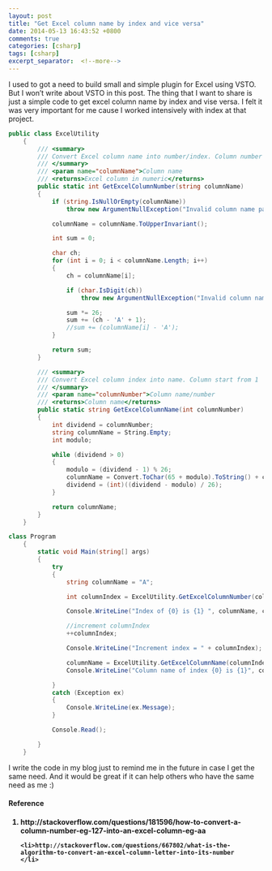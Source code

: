 ```yaml
---
layout: post
title: "Get Excel column name by index and vice versa"
date: 2014-05-13 16:43:52 +0800
comments: true
categories: [csharp]
tags: [csharp]
excerpt_separator:  <!--more-->
---
```

I used to got a need to build small and simple plugin for Excel using VSTO. But I won’t write about VSTO in this post. The thing that I want to share is just a simple code to get excel column name by index and vise versa. I felt it was very important for me cause I worked intensively with index at that project.

``` c#
public class ExcelUtility
    {
        /// <summary>
        /// Convert Excel column name into number/index. Column number start from 1. A equal to 1
        /// </summary>
        /// <param name="columnName">Column name
        /// <returns>Excel column in numeric</returns>
        public static int GetExcelColumnNumber(string columnName)
        {
            if (string.IsNullOrEmpty(columnName))
                throw new ArgumentNullException("Invalid column name parameter");

            columnName = columnName.ToUpperInvariant();

            int sum = 0;

            char ch;
            for (int i = 0; i < columnName.Length; i++)
            {
                ch = columnName[i];

                if (char.IsDigit(ch))
                    throw new ArgumentNullException("Invalid column name parameter on character " + ch);

                sum *= 26;
                sum += (ch - 'A' + 1);
                //sum += (columnName[i] - 'A');
            }

            return sum;
        }

        /// <summary>
        /// Convert Excel column index into name. Column start from 1
        /// </summary>
        /// <param name="columnNumber">Column name/number
        /// <returns>Column name</returns>
        public static string GetExcelColumnName(int columnNumber)
        {
            int dividend = columnNumber;
            string columnName = String.Empty;
            int modulo;

            while (dividend > 0)
            {
                modulo = (dividend - 1) % 26;
                columnName = Convert.ToChar(65 + modulo).ToString() + columnName;
                dividend = (int)((dividend - modulo) / 26);
            }

            return columnName;
        }
    }
```
``` c#
class Program
    {
        static void Main(string[] args)
        {
            try
            {
                string columnName = "A";

                int columnIndex = ExcelUtility.GetExcelColumnNumber(columnName);

                Console.WriteLine("Index of {0} is {1} ", columnName, columnIndex);

                //increment columnIndex
                ++columnIndex;

                Console.WriteLine("Increment index = " + columnIndex);

                columnName = ExcelUtility.GetExcelColumnName(columnIndex);
                Console.WriteLine("Column name of index {0} is {1}", columnIndex, columnName);

            }
            catch (Exception ex)
            {
                Console.WriteLine(ex.Message);
            }

            Console.Read();

        }
    }
```
I write the code in my blog just to remind me in the future in case I get the same need. And it would be great if it can help others who have the same need as me :)

<h4>Reference<h4>

<ol type="1">
    <li> http://stackoverflow.com/questions/181596/how-to-convert-a-column-number-eg-127-into-an-excel-column-eg-aa
    </li> 

    <li>http://stackoverflow.com/questions/667802/what-is-the-algorithm-to-convert-an-excel-column-letter-into-its-number
    </li>
</ol>
